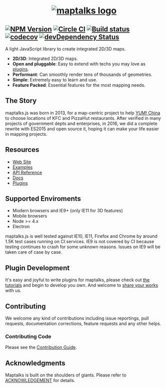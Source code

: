 

<h1 align="center"><a href="https://maptalks.org"><img alt="maptalks logo" src="https://user-images.githubusercontent.com/13678919/31478848-cc8d5ef0-af45-11e7-99a9-d894a3c0c7c2.png"/></a></h1>


[![NPM Version](https://img.shields.io/npm/v/maptalks.svg)](https://github.com/maptalks/maptalks.js) [![Circle CI](https://circleci.com/gh/maptalks/maptalks.js.svg?style=shield)](https://circleci.com/gh/maptalks/maptalks.js) [![Build status](https://ci.appveyor.com/api/projects/status/r9pb0dhqqq3cdppy/branch/master?svg=true)](https://ci.appveyor.com/project/fuzhenn/maptalks-js) [![codecov](https://codecov.io/gh/maptalks/maptalks.js/branch/master/graph/badge.svg)](https://codecov.io/gh/maptalks/maptalks.js) [![devDependency Status](https://david-dm.org/maptalks/maptalks.js/dev-status.svg)](https://david-dm.org/maptalks/maptalks.js#info=devDependencies)
------

A light JavaScript library to create integrated 2D/3D maps. 

* **2D/3D**: Integrated 2D/3D maps.
* **Open and pluggable**: Easy to extend with techs you may love as [plugins](https://maptalks.org/plugins.html).
* **Performant**: Can smoothly render tens of thousands of geometries.
* **Simple**: Extremely easy to learn and use.
* **Feature Packed**: Essential features for the most mapping needs.

## The Story

maptalks.js was born in 2013, for a map-centric project to help [YUM! China](http://www.yumchina.com/en/) to choose locations of KFC and PizzaHut restaurants. After verified in many projects of government depts and enterprises, in 2016, we did a complete rewrite with ES2015 and open source it, hoping it can make your life easier in mapping projects.

## Resources

* [Web Site](https://maptalks.org)
* [Examples](https://maptalks.github.io/examples/en/map/load/)
* [API Reference](https://maptalks.github.io/maptalks.js/api/0.x/Map.html)
* [Docs](https://github.com/maptalks/maptalks.js/wiki)
* [Plugins](https://maptalks.org/plugins.html)

## Supported Enviroments

* Modern browsers and IE9+ (only IE11 for 3D features)
* Mobile browsers
* Node >= 4.x
* Electron

maptalks.js is well tested against IE10, IE11, Firefox and Chrome by around 1.5K test cases running on CI services. IE9 is not covered by CI because testing continues to crash for some unknown reasons. Issues on IE9 will be taken care of case by case.

## Plugin Development

It's easy and joyful to write plugins for maptalks, please check out [the tutorials](https://github.com/maptalks/maptalks.js/wiki) and begin to develop you own. And welcome to [share your works](https://github.com/maptalks/maptalks.github.io/issues/new) with us.

## Contributing

We welcome any kind of contributions including issue reportings, pull requests, documentation corrections, feature requests and any other helps.

### Contributing Code
Please see the [Contribution Guide](CONTRIBUTING.md).

## Acknowledgments

Maptalks is built on the shoulders of giants. Please refer to [ACKNOWLEDGEMENT](ACKNOWLEDGEMENT) for details.
